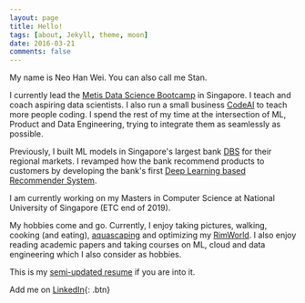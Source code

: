 ```yaml
---
layout: page
title: Hello!
tags: [about, Jekyll, theme, moon]
date: 2016-03-21
comments: false
---
```

    
My name is Neo Han Wei. You can also call me Stan.

I currently lead the [Metis Data Science Bootcamp](https://metis.kaplan.com.sg/) in Singapore. I teach and coach aspiring data scientists. I also run a small business [CodeAI](https://www.code-ai.co/) to teach more people coding. I spend the rest of my time at the intersection of ML, Product and Data Engineering, trying to integrate them as seamlessly as possible.

Previously, I built ML models in Singapore's largest bank [DBS](https://www.dbs.com.sg) for their regional markets. I revamped how the bank recommend products to customers by developing the bank's first [Deep Learning based Recommender System](https://arxiv.org/abs/1606.07792). 

I am currently working on my Masters in Computer Science at National University of Singapore (ETC end of 2019).

My hobbies come and go. Currently, I enjoy taking pictures, walking, cooking (and eating), [aquascaping](/assets/doc/aquascape.png) and optimizing my [RimWorld](https://store.steampowered.com/app/294100/RimWorld/). I also enjoy reading academic papers and taking courses on ML, cloud and data engineering which I also consider as hobbies.

This is my [semi-updated resume](/assets/doc/stanneo_resume_2020_v5.pdf) if you are into it.

Add me on  [LinkedIn](https://www.linkedin.com/in/nhanwei/){: .btn}
